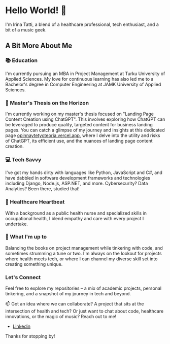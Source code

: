 # Hello World! 👋

I'm Irina Tatti, a blend of a healthcare professional, tech enthusiast, and a bit of a music geek.

## A Bit More About Me

### 📚 Education

I'm currently pursuing an MBA in Project Management at Turku University of Applied Sciences. My love for continuous learning has also led me to a Bachelor's degree in Computer Engineering at JAMK University of Applied Sciences.

### 📝 Master's Thesis on the Horizon

I'm currently working on my master's thesis focused on "Landing Page Content Creation using ChatGPT". This involves exploring how ChatGPT can be leveraged to produce quality, targeted content for business landing pages. You can catch a glimpse of my journey and insights at this dedicated page [opinnaytetyoteoria.vercel.app](https://opinnaytetyoteoria.vercel.app/), where I delve into the utility and risks of ChatGPT, its efficient use, and the nuances of landing page content creation. 

### 💻 Tech Savvy

I've got my hands dirty with languages like Python, JavaScript and C#, and have dabbled in software development frameworks and technologies including Django, Node.js, ASP.NET, and more. Cybersecurity? Data Analytics? Been there, studied that!

###  🏥 Healthcare Heartbeat

With a background as a public health nurse and specialized skills in occupational health, I blend empathy and care with every project I undertake.

### 🌟 What I'm up to

Balancing the books on project management while tinkering with code, and sometimes strumming a tune or two. I'm always on the lookout for projects where health meets tech, or where I can channel my diverse skill set into creating something unique.

###  Let's Connect
Feel free to explore my repositories – a mix of academic projects, personal tinkering, and a snapshot of my journey in tech and beyond.

📫 Got an idea where we can collaborate? A project that sits at the intersection of health and tech? Or just want to chat about code, healthcare innovations, or the magic of music? Reach out to me! 
 - [Linkedin](https://www.linkedin.com/in/irina-tatti/) 

Thanks for stopping by!

